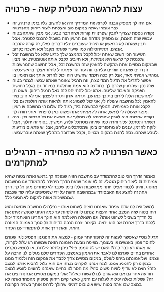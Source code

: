 עצות להרגשה מנטלית קשה - פרנויה
=============================
- אם היה לך מספיק הבנה לקרוא את המדריך הזה או לחשוב עליו בזמן פרנויה, זה כבר אומר שאתה במקום טוב והצלחת ליצור ריחוק מהפרנויה
- נקודה נוספת שצריך להבין שפרנויות קורות ושזה דבר טבעי. אני מבין שאתה בטוח עכשיו שזה האמת, או מספיק מזדהה עם הרעיון הזה בשביל להכנס לסטרס.
אבל תבין שאתה לא הראשון או היחיד שעוברים עליו דברים כאלו, זה קורה להרבה אנשים, תתייחס לזה כמו שיעור שאתה מקבל ולא תשכח בקרוב. 
- השיעור הכי חשוב שאתה יכול לקבל מהמצב שלך כרגע שלא כל מחשבת זבל שנכנסת לך לראש היא אמיתית, ולא חייבים לקבל אותה אוטומטית. 
 אני מבין שבמקום מסויים אתה מתקשה להאמין שזה מחשבת זבל, אבל תחשוב שהמחשבות הן הדים שאנחנו חוזרים עליהם, 
 וזה עוד הד שמתחיל לחזור אצלך בראש עכשיו ומרגיש אמיתי מאד, אבל רק ככה תלמד שהשיט הזה יכול להרוס אותך אם תאמין בו. 
 - אפשר לתרגל את תרגיל המדיטציה, וזה תרגיל שאומר שאתה עכשיו לגמרי בטוח שזה נכון ושהרעיון שזורם לך בתודעה הוא אמת מוחלטת
 במיוחד גם בגלל תחושת הפניקה והאיבוד שליטה. אתה יכול להתייחס לזה כאל תרגיל ריחוק. פשוט תן למחשבות הללו לזרום בתוכך כמו ענן. 
 תראה אותן ותגיד לעצמך אני לא חייב מיד להאמין לכל מחשבה שעולה לי, אני יכול לשמוע אותה ולראות אותה חולפת גם בלי לקבל אותה כאמיתית. תנופף
 למחשבה ביד, תגיד לה שלום הי מחשבה או רעיון מפגר שעולה לי לראש, אתה לא אמיתי אתה פשוט כאן להפחיד אותי תודה לך. 
 - נקודה אחרונה היא להבין שהפרנויה לא תחלוף אם תעשה את כל הכתוב כאן. היא תשאר ותסתכל עליך חזרה כמו שאתה מסתכל עליה, תמשיך. בסוף זה 
 יחלוף, אבל לוקח לה זמן. עננים לא מתפזרים בזמן שמסתכלים עליהם, אבל יש פתאום מודעות לטבע שלהם. נסה להנות במקום מסויים, וקבל
 שמדובר בתהליך שאתה עובר עכשיו. 
 
כאשר הפרנויה לא כה מפחידה - תרגילים למתקדמים
 =============================
 
 כאמור הדרך הכי טוב להתמודד עם מחשבה הזויה שנפלה לך בראש ואתה בטוח שהיא אמיתית זה ליצור ריחוק מנטלי. זה לא אומר
 שזאת הדרך היחידה להתמודד עם מחשבות מהסוג, וניתן ללמוד אפילו יותר ממחשבות הללו בזמן שכבר לא פוחדים מהן כל כך. 
 דרך אחת זה להציג את האבסורד שבמחשבה הזאת על ידי שמוסיפים עליה עוד שכבות
 שממשיכות אותה למקום לא הגיוני כלל. 
 
 למשל היה לנו אדם שפחד שאנחנו רוצים לשחוט אותו - נפלה לו מחשבה שכזאת והוא היה בטוח שזה המצב. אחד העצות שנתנו לו 
 זה לתהות עד כמה הגיוני שנעשה איתו את כל הדרך בשביל לשחוט אותו? וגם השאלה היא למה הוא הולך אחרינו הוא תמיד יכול ללכת 
 בדרך אחרת אם הוא ירצה. בקיצור יצרנו הרבה בדיחות על סמך האמונה המוזרה הזאת, וזאת דרך אחת להתמודד עם הפחד.
 
 תרגיל נוסף שאפשר לעשות זה לחפור יותר עמוק - למצוא את המנגנון הפסיכולוגי שגורם לחוסר אמון באנשים או בעצמך. מאיפה 
 נובעת האמונה הזאת שמשהו רע עלול לקרות, או משהו רע כבר קרה? האם יש לה סממן פיזי? ניתן לחזור לילדות, או למצוא מקרים
 אחרים בחיים שגרמו לנו לאבד את האמון באנשים. הפחדים שלנו מגלים לנו הרבה על עצמנו ועל אמונתנו ביחס לעולם, במקום מסויים
 צריך לכבד את המקום הזה וללמוד ממנו במקום רק להמנע ממנו. למה אנחנו לוקחים משהו אם הוא עלול להביא אותנו למצב כזה? האם 
 לא עדיף להיות פשוט סחי? מה חסר לנו בחיים שאנחנו לחוצים להגיע למצב תודעה אחר גם אם הוא גורם לנו לרגשות כאלה? אולי 
 במקום מסויים אנחנו רוצים את זה? שאלות כאלה יכולות לעלות עם הזמן, כאשר קיים ריחוק מספיק מהפחד ואתה לא במצב שבו אתה בטוח
 שיש אוטובוס דמיוני שהולך לדרוס אותך בשניה הקרובה. 
